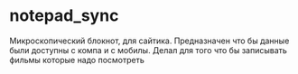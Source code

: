 # notepad_sync
Микроскопический блокнот, для сайтика. Предназначен что бы данные были доступны с компа и с мобилы. Делал для того что бы записывать фильмы которые надо посмотреть
